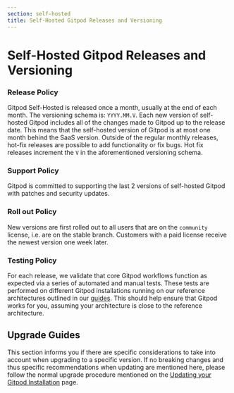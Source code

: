 ```yaml
---
section: self-hosted
title: Self-Hosted Gitpod Releases and Versioning
---
```


<script context="module">
  export const prerender = true;
</script>

# Self-Hosted Gitpod Releases and Versioning

### Release Policy

Gitpod Self-Hosted is released once a month, usually at the end of each month. The versioning schema is: `YYYY.MM.V`. Each new version of self-hosted Gitpod includes all of the changes made to Gitpod up to the release date. This means that the self-hosted version of Gitpod is at most one month behind the SaaS version. Outside of the regular monthly releases, hot-fix releases are possible to add functionality or fix bugs. Hot fix releases increment the `V` in the aforementioned versioning schema.

### Support Policy

Gitpod is committed to supporting the last 2 versions of self-hosted Gitpod with patches and security updates.

### Roll out Policy

New versions are first rolled out to all users that are on the `community` license, i.e. are on the stable branch. Customers with a paid license receive the newest version one week later.

### Testing Policy

<!-- ToDo: link to reference architecture once this is shipped -->

For each release, we validate that core Gitpod workflows function as expected via a series of automated and manual tests. These tests are performed on different Gitpod installations running on our reference architectures outlined in our [guides](../latest/cluster-set-up). This should help ensure that Gitpod works for you, assuming your architecture is close to the reference architecture.

## Upgrade Guides

<!-- ToDo: This should live on its own page in the reference section once we have three levels of hierarchy in the nav bar - https://github.com/gitpod-io/website/issues/2221-->

This section informs you if there are specific considerations to take into account when upgrading to a specific version. If no breaking changes and thus specific recommendations when updating are mentioned here, please follow the normal upgrade procedure mentioned on the [Updating your Gitpod Installation](../latest/updating) page.
